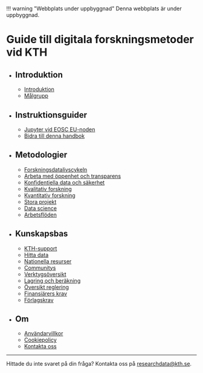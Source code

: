 
# <!-- markdownlint-disable MD007 -->

!!! warning "Webbplats under uppbyggnad"
    Denna webbplats är under uppbyggnad.

# Guide till digitala forskningsmetoder vid KTH

<div class="grid cards" markdown>

- ## Introduktion
	- [Introduktion](introduction/intro.md)
	- [Målgrupp](introduction/audience.md)

- ## Instruktionsguider
	- [Jupyter vid EOSC EU-noden](how_to_guides/EOSC_Jupyter.md)
	- [Bidra till denna handbok](how_to_guides/contribute.md)

- ## Metodologier
	- [Forskningsdatalivscykeln](methodologies/research-data-lifecycle.md)
	- [Arbeta med öppenhet och transparens](methodologies/openness.md)
	- [Konfidentiella data och säkerhet](methodologies/confidential-data.md)
	- [Kvalitativ forskning](methodologies/qualitative-research.md)
	- [Kvantitativ forskning](methodologies/quantitative-research.md)
	- [Stora projekt](methodologies/large-projects.md)
	- [Data science](methodologies/data-science.md)
	- [Arbetsflöden](methodologies/workflows.md)

- ## Kunskapsbas
	- [KTH-support](knowledge_base/kth-support.md)
	- [Hitta data](knowledge_base/finding-data.md)
	- [Nationella resurser](knowledge_base/national.md)
	- [Communitys](knowledge_base/communities.md)
	- [Verktygsöversikt](knowledge_base/tools.md)
	- [Lagring och beräkning](knowledge_base/storage.md)
	- [Översikt reglering](knowledge_base/regulation.md)
	- [Finansiärers krav](knowledge_base/funder-mandates.md)
	- [Förlagskrav](knowledge_base/publisher-requirements.md)

- ## Om
	- [Användarvillkor](about/terms.md)
	- [Cookiepolicy](about/cookie-policy.md)
	- [Kontakta oss](https://www.kth.se/om/fakta)
</div>

---

Hittade du inte svaret på din fråga? Kontakta oss på [researchdata@kth.se](mailto:researchdata@kth.se).

